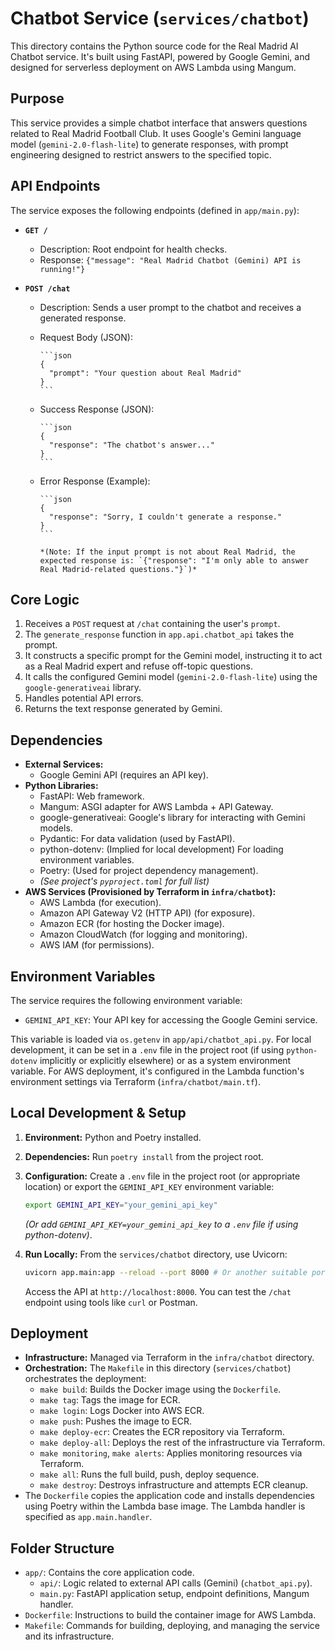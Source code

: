 # Chatbot Service (`services/chatbot`)

This directory contains the Python source code for the Real Madrid AI Chatbot service. It's built using FastAPI, powered by Google Gemini, and designed for serverless deployment on AWS Lambda using Mangum.

## Purpose

This service provides a simple chatbot interface that answers questions related to Real Madrid Football Club. It uses Google's Gemini language model (`gemini-2.0-flash-lite`) to generate responses, with prompt engineering designed to restrict answers to the specified topic.

## API Endpoints

The service exposes the following endpoints (defined in `app/main.py`):

* **`GET /`**
  * Description: Root endpoint for health checks.
  * Response: `{"message": "Real Madrid Chatbot (Gemini) API is running!"}`

* **`POST /chat`**
  * Description: Sends a user prompt to the chatbot and receives a generated response.
  * Request Body (JSON):

        ```json
        {
          "prompt": "Your question about Real Madrid"
        }
        ```

  * Success Response (JSON):

        ```json
        {
          "response": "The chatbot's answer..."
        }
        ```

  * Error Response (Example):

        ```json
        {
          "response": "Sorry, I couldn't generate a response."
        }
        ```

        *(Note: If the input prompt is not about Real Madrid, the expected response is: `{"response": "I'm only able to answer Real Madrid-related questions."}`)*

## Core Logic

1. Receives a `POST` request at `/chat` containing the user's `prompt`.
2. The `generate_response` function in `app.api.chatbot_api` takes the prompt.
3. It constructs a specific prompt for the Gemini model, instructing it to act as a Real Madrid expert and refuse off-topic questions.
4. It calls the configured Gemini model (`gemini-2.0-flash-lite`) using the `google-generativeai` library.
5. Handles potential API errors.
6. Returns the text response generated by Gemini.

## Dependencies

* **External Services:**
  * Google Gemini API (requires an API key).
* **Python Libraries:**
  * FastAPI: Web framework.
  * Mangum: ASGI adapter for AWS Lambda + API Gateway.
  * google-generativeai: Google's library for interacting with Gemini models.
  * Pydantic: For data validation (used by FastAPI).
  * python-dotenv: (Implied for local development) For loading environment variables.
  * Poetry: (Used for project dependency management).
  * *(See project's `pyproject.toml` for full list)*
* **AWS Services (Provisioned by Terraform in `infra/chatbot`):**
  * AWS Lambda (for execution).
  * Amazon API Gateway V2 (HTTP API) (for exposure).
  * Amazon ECR (for hosting the Docker image).
  * Amazon CloudWatch (for logging and monitoring).
  * AWS IAM (for permissions).

## Environment Variables

The service requires the following environment variable:

* `GEMINI_API_KEY`: Your API key for accessing the Google Gemini service.

This variable is loaded via `os.getenv` in `app/api/chatbot_api.py`. For local development, it can be set in a `.env` file in the project root (if using `python-dotenv` implicitly or explicitly elsewhere) or as a system environment variable. For AWS deployment, it's configured in the Lambda function's environment settings via Terraform (`infra/chatbot/main.tf`).

## Local Development & Setup

1. **Environment:** Python and Poetry installed.
2. **Dependencies:** Run `poetry install` from the project root.
3. **Configuration:** Create a `.env` file in the project root (or appropriate location) or export the `GEMINI_API_KEY` environment variable:

    ```bash
    export GEMINI_API_KEY="your_gemini_api_key"
    ```

    *(Or add `GEMINI_API_KEY=your_gemini_api_key` to a `.env` file if using python-dotenv)*.
4. **Run Locally:** From the `services/chatbot` directory, use Uvicorn:

    ```bash
    uvicorn app.main:app --reload --port 8000 # Or another suitable port
    ```

    Access the API at `http://localhost:8000`. You can test the `/chat` endpoint using tools like `curl` or Postman.

## Deployment

* **Infrastructure:** Managed via Terraform in the `infra/chatbot` directory.
* **Orchestration:** The `Makefile` in this directory (`services/chatbot`) orchestrates the deployment:
  * `make build`: Builds the Docker image using the `Dockerfile`.
  * `make tag`: Tags the image for ECR.
  * `make login`: Logs Docker into AWS ECR.
  * `make push`: Pushes the image to ECR.
  * `make deploy-ecr`: Creates the ECR repository via Terraform.
  * `make deploy-all`: Deploys the rest of the infrastructure via Terraform.
  * `make monitoring`, `make alerts`: Applies monitoring resources via Terraform.
  * `make all`: Runs the full build, push, deploy sequence.
  * `make destroy`: Destroys infrastructure and attempts ECR cleanup.
* The `Dockerfile` copies the application code and installs dependencies using Poetry within the Lambda base image. The Lambda handler is specified as `app.main.handler`.

## Folder Structure

* `app/`: Contains the core application code.
  * `api/`: Logic related to external API calls (Gemini) (`chatbot_api.py`).
  * `main.py`: FastAPI application setup, endpoint definitions, Mangum handler.
* `Dockerfile`: Instructions to build the container image for AWS Lambda.
* `Makefile`: Commands for building, deploying, and managing the service and its infrastructure.
